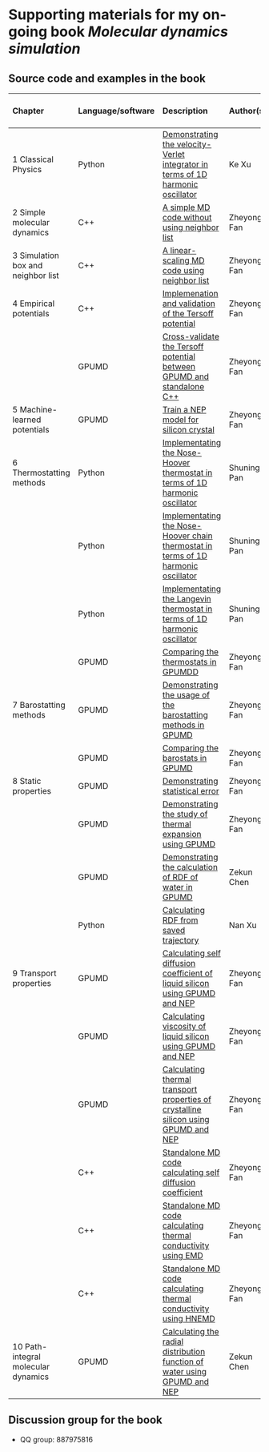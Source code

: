 # Supporting materials for my on-going book ***Molecular dynamics simulation***

## Source code and examples in the book

| Chapter  | Language/software  |  Description | Author(s) | Discussed in the book? |
|:---------------|:---------------|:---------------|:---------------|:-------------|
| 1  Classical Physics | Python | [Demonstrating the velocity-Verlet integrator in terms of 1D harmonic oscillator](chapter-01-classical_physics/python-harmonic-oscillator) |  Ke Xu | Yes |
| 2  Simple molecular dynamics | C++ | [A simple MD code without using neighbor list](chapter-02-simple_md/cpp-simpleMD) | Zheyong  Fan | Yes |
| 3  Simulation box and neighbor list | C++ | [A linear-scaling MD code using neighbor list](chapter-03-linear_md/cpp-linearMD) | Zheyong  Fan| Yes |
| 4  Empirical potentials | C++ | [Implemenation and validation of the Tersoff potential](chapter-04-empirical_potentials/cpp-tersoff-validation) | Zheyong  Fan | Yes |
| | GPUMD | [Cross-validate the Tersoff potential between GPUMD and standalone C++](chapter-04-empirical_potentials/gpumd-tersoff) | Zheyong  Fan | Yes |
| 5  Machine-learned potentials | GPUMD | [Train a NEP model for silicon crystal](chapter-05-machine_learned_potentials/gpumd-nep-training-Si) | Zheyong  Fan | Yes |
| 6  Thermostatting methods | Python | [Implementating the Nose-Hoover thermostat in terms of 1D harmonic oscillator](chapter-06-thermostat/nh) | Shuning Pan | Yes |
| | Python | [Implementating the Nose-Hoover chain thermostat in terms of 1D harmonic oscillator](chapter-06-thermostat/nhc) | Shuning Pan | Yes |
| | Python | [Implementating the Langevin thermostat in terms of 1D harmonic oscillator](chapter-06-thermostat/langevin) | Shuning Pan | Yes |
| | GPUMD | [Comparing the thermostats in GPUMDD](chapter-06-thermostat/compare_thermostat_speed) | Zheyong  Fan | Yes |
| 7  Barostatting methods | GPUMD | [Demonstrating the usage of the barostatting methods in GPUMD](chapter-07-barostat/npt_examples) | Zheyong  Fan | Yes |
| | GPUMD | [Comparing the barostats in GPUMD](chapter-07-barostat/compare_barostats) | Zheyong  Fan | Yes |
| 8  Static properties | GPUMD | [Demonstrating statistical error](chapter-08-static_properties/GPUMD_statistical_error) | Zheyong  Fan | Yes |
| | GPUMD | [Demonstrating the study of thermal expansion using GPUMD](chapter-08-static_properties/GPUMD_thermal_expansion) | Zheyong  Fan | Yes |
| | GPUMD | [Demonstrating the calculation of RDF of water in GPUMD](chapter-08-static_properties/GPUMD_Water_RDF) | Zekun Chen | Yes |
| | Python | [Calculating RDF from saved trajectory](chapter-08-static_properties/Python_RDF) | Nan Xu | Yes |
| 9 Transport properties | GPUMD | [Calculating self diffusion coefficient of liquid silicon using GPUMD and NEP](chapter-09-transport_properties/GPUMD_silicon_diffusion) | Zheyong  Fan | Yes |
| | GPUMD | [Calculating viscosity of liquid silicon using GPUMD and NEP](chapter-09-transport_properties/GPUMD_silicon_diffusion) | Zheyong  Fan | Yes |
| | GPUMD | [Calculating thermal transport properties of crystalline silicon using GPUMD and NEP](chapter-09-transport_properties/GPUMD_silicon_kappa) | Zheyong  Fan | Yes |
| | C++ | [Standalone MD code calculating self diffusion coefficient](chapter-09-transport_properties/diffusion_emd_standalone) | Zheyong  Fan | No |
| | C++ | [Standalone MD code calculating thermal conductivity using EMD](chapter-09-transport_properties/kappa_emd_standalone) | Zheyong  Fan | No |
| | C++ | [Standalone MD code calculating thermal conductivity using HNEMD](chapter-09-transport_properties/kappa_hnemd_standalone) | Zheyong  Fan | No |
| 10 Path-integral molecular dynamics | GPUMD | [Calculating the radial distribution function of water  using GPUMD and NEP](chapter-10-pimd/GPUMD_Water_RDF) | Zekun Chen | Yes |


## Discussion group for the book
* QQ group: 887975816



